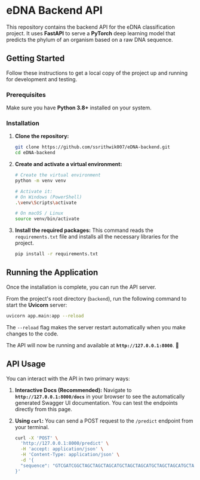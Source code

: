 # eDNA Backend API

This repository contains the backend API for the eDNA classification project. It uses **FastAPI** to serve a **PyTorch** deep learning model that predicts the phylum of an organism based on a raw DNA sequence.

## Getting Started

Follow these instructions to get a local copy of the project up and running for development and testing.

### Prerequisites

Make sure you have **Python 3.8+** installed on your system.

### Installation

1.  **Clone the repository:**

    ```bash
    git clone https://github.com/ssrithwik007/eDNA-backend.git
    cd eDNA-backend
    ```

2.  **Create and activate a virtual environment:**

    ```bash
    # Create the virtual environment
    python -m venv venv

    # Activate it:
    # On Windows (PowerShell)
    .\venv\Scripts\activate

    # On macOS / Linux
    source venv/bin/activate
    ```

3.  **Install the required packages:**
    This command reads the `requirements.txt` file and installs all the necessary libraries for the project.

    ```bash
    pip install -r requirements.txt
    ```

## Running the Application

Once the installation is complete, you can run the API server.

From the project's root directory (`backend`), run the following command to start the **Uvicorn** server:

```bash
uvicorn app.main:app --reload
```

The `--reload` flag makes the server restart automatically when you make changes to the code.

The API will now be running and available at **`http://127.0.0.1:8000`**. 🚀

## API Usage

You can interact with the API in two primary ways:

1.  **Interactive Docs (Recommended):**
    Navigate to **`http://127.0.0.1:8000/docs`** in your browser to see the automatically generated Swagger UI documentation. You can test the endpoints directly from this page.

2.  **Using `curl`:**
    You can send a POST request to the `/predict` endpoint from your terminal.

    ```bash
    curl -X 'POST' \
      'http://127.0.0.1:8000/predict' \
      -H 'accept: application/json' \
      -H 'Content-Type: application/json' \
      -d '{
      "sequence": "GTCGATCGGCTAGCTAGCTAGCATGCTAGCTAGCATGCTAGCTAGCATGCTAGCTAGCATGCTAGCTAGCATGCTAGCTAGCATGCTAGCTAGCATGCTAGCTAGCATGCTAGCTAGCATGCTAGCTAGCATGCTAGCTAGCATGCTAGCTAGCATGCTAGCTAGCATGCTAGCTAGCATGCTAGCTAGCATGCTAGCTAGCATGCTAGCTAGCATGCTAGCTAGCATGCTAGCTAGCATGCTAGCTAGCATGCTAGCTAGCATGCTAGCTAGCATGCTAGCTAGCA"
    }'
    ```
